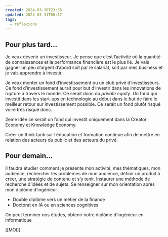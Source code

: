 ```yaml
---
created: 2024-03-30T23:55
updated: 2024-03-31T00:17
tags:
  - réflexions
---
```

## Pour plus tard…

Je veux devenir un investisseur. Je pense que c’est l’activité où la quantité de connaissances et la performance financière est le plus lié. Je vais gagner un peu d’argent d’abord soit par le salariat, soit par mes business et je vais apprendre à investir.

Je veux monter un fond d’investissement ou un club privé d’investisseurs. Ce fond d’investissement aurait pour but d’investir dans les innovations de rupture à travers le monde. Ce serait donc du *private equity*. Un fond qui investit dans les start-ups en technologie au début dans le but de faire le meilleur retour sur investissement possible. Ce serait un fond plutôt risqué voire très risqué donc.

2eme idée ce serait un fond qui investit uniquement dans la Creator Economy et Knowledge Economy.

Créer un think tank sur l’éducation et formation continue afin de mettre en relation des acteurs du public et des acteurs du privé.

## Pour demain…

Il faudra étudier comment je présente mon activité, mes thématiques, mon audience, rechercher les problèmes de mon audience, définir un produit à créer, une stratégie de contenu et s’y tenir. Instaurer une méthode de recherche d’idées et de sujets. Se renseigner sur mon orientation après mon diplôme d’ingénieur : 

- Double diplôme vers un métier de la finance
- Doctorat en IA ou en sciences cognitives

On peut terminer nos études, obtenir notre diplôme d’ingénieur en informatique

[[MOI]]